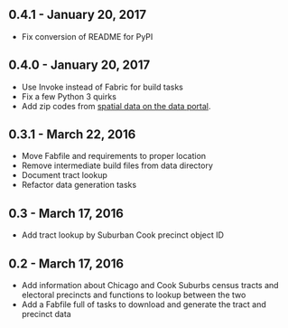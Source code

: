 0.4.1 - January 20, 2017
------------------------

* Fix conversion of README for PyPI

0.4.0 - January 20, 2017
------------------------

* Use Invoke instead of Fabric for build tasks
* Fix a few Python 3 quirks
* Add zip codes from [spatial data on the data portal](https://data.cityofchicago.org/Facilities-Geographic-Boundaries/Boundaries-ZIP-Codes/gdcf-axmw).

0.3.1 - March 22, 2016
----------------------

* Move Fabfile and requirements to proper location
* Remove intermediate build files from data directory
* Document tract lookup
* Refactor data generation tasks

0.3 - March 17, 2016
--------------------

* Add tract lookup by Suburban Cook precinct object ID

0.2 - March 17, 2016
--------------------

* Add information about Chicago and Cook Suburbs census tracts and electoral precincts and functions to lookup between the two
* Add a Fabfile full of tasks to download and generate the tract and precinct data
